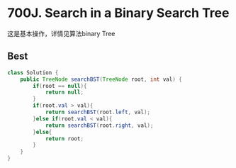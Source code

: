# 700J. Search in a Binary Search Tree

这是基本操作，详情见算法binary Tree

## Best

```Java
class Solution {
    public TreeNode searchBST(TreeNode root, int val) {
        if(root == null){
            return null;
        }
        if(root.val > val){
            return searchBST(root.left, val);
        }else if(root.val < val){
            return searchBST(root.right, val);
        }else{
            return root;
        }
    }
}
```
